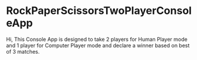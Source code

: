 # RockPaperScissorsTwoPlayerConsoleApp

Hi,
This Console App is designed to take 2 players for Human Player mode and 1 player for Computer Player mode and declare a winner based on best of 3 matches.
